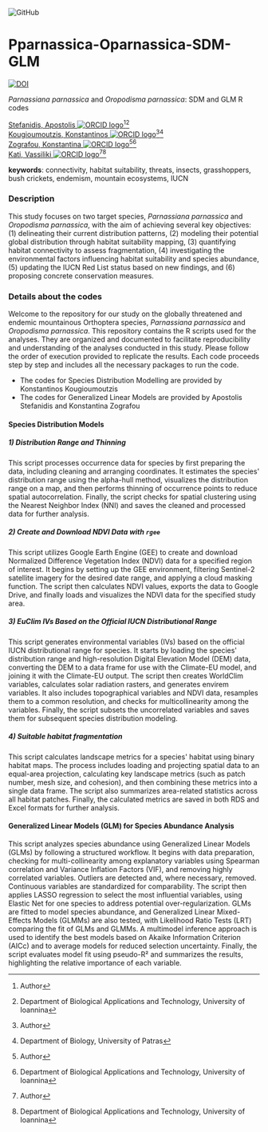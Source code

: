 ![GitHub](https://img.shields.io/github/license/AstefanidisUOI/Pparnassica-Oparnassica-SDM-GLM)

# Pparnassica-Oparnassica-SDM-GLM

[![DOI](https://zenodo.org/badge/852216417.svg)](https://zenodo.org/doi/10.5281/zenodo.13684517)

*Parnassiana parnassica* and *Oropodisma parnassica*: SDM and GLM R codes 

[Stefanidis, Apostolis ![ORCID logo](https://info.orcid.org/wp-content/uploads/2019/11/orcid_16x16.png)](https://orcid.org/0009-0000-7481-6449)[^aut][^BAT]  
[Kougioumoutzis, Konstantinos ![ORCID logo](https://info.orcid.org/wp-content/uploads/2019/11/orcid_16x16.png)](https://orcid.org/0000-0002-6938-3025)[^aut][^PAT]  
[Zografou, Konstantina ![ORCID logo](https://info.orcid.org/wp-content/uploads/2019/11/orcid_16x16.png)](https://orcid.org/0000-0003-4305-0238)[^aut][^BAT]  
[Kati, Vassiliki ![ORCID logo](https://info.orcid.org/wp-content/uploads/2019/11/orcid_16x16.png)](https://orcid.org/0000-0003-3357-4556)[^aut][^BAT]

[^aut]: Author  
[^BAT]: Department of Biological Applications and Technology, University of Ioannina  
[^PAT]: Department of Biology, University of Patras  

**keywords**: connectivity, habitat suitability, threats, insects, grasshoppers, bush crickets, endemism, mountain ecosystems, IUCN


### Description
<!-- description: start -->
This study focuses on two target species, *Parnassiana parnassica* and *Oropodisma parnassica*, with the aim of achieving several key objectives: (1) delineating their current distribution patterns, (2) modeling their potential global distribution through habitat suitability mapping, (3) quantifying habitat connectivity to assess fragmentation, (4) investigating the environmental factors influencing habitat suitability and species abundance, (5) updating the IUCN Red List status based on new findings, and (6) proposing concrete conservation measures.
<!-- description: end -->

### Details about the codes

Welcome to the repository for our study on the globally threatened and endemic mountainous Orthoptera species, *Parnassiana parnassica* and *Oropodisma parnassica*. This repository contains the R scripts used for the analyses. They are organized and documented to facilitate reproducibility and understanding of the analyses conducted in this study. Please follow the order of execution provided to replicate the results. Each code proceeds step by step and includes all the necessary packages to run the code.

- The codes for Species Distribution Modelling are provided by Konstantinos Kougioumoutzis
- The codes for Generalized Linear Models are provided by Apostolis Stefanidis and Konstantina Zografou

#### Species Distribution Models

##### 1) Distribution Range and Thinning

This script processes occurrence data for species by first preparing the data, including cleaning and arranging coordinates. It estimates the species' distribution range using the alpha-hull method, visualizes the distribution range on a map, and then performs thinning of occurrence points to reduce spatial autocorrelation. Finally, the script checks for spatial clustering using the Nearest Neighbor Index (NNI) and saves the cleaned and processed data for further analysis.

##### 2) Create and Download NDVI Data with `rgee`

This script utilizes Google Earth Engine (GEE) to create and download Normalized Difference Vegetation Index (NDVI) data for a specified region of interest. It begins by setting up the GEE environment, filtering Sentinel-2 satellite imagery for the desired date range, and applying a cloud masking function. The script then calculates NDVI values, exports the data to Google Drive, and finally loads and visualizes the NDVI data for the specified study area.

##### 3) EuClim IVs Based on the Official IUCN Distributional Range

This script generates environmental variables (IVs) based on the official IUCN distributional range for species. It starts by loading the species' distribution range and high-resolution Digital Elevation Model (DEM) data, converting the DEM to a data frame for use with the Climate-EU model, and joining it with the Climate-EU output. The script then creates WorldClim variables, calculates solar radiation rasters, and generates envirem variables. It also includes topographical variables and NDVI data, resamples them to a common resolution, and checks for multicollinearity among the variables. Finally, the script subsets the uncorrelated variables and saves them for subsequent species distribution modeling.

##### 4) Suitable habitat fragmentation

This script calculates landscape metrics for a species' habitat using binary habitat maps. The process includes loading and projecting spatial data to an equal-area projection, calculating key landscape metrics (such as patch number, mesh size, and cohesion), and then combining these metrics into a single data frame. The script also summarizes area-related statistics across all habitat patches. Finally, the calculated metrics are saved in both RDS and Excel formats for further analysis.

#### Generalized Linear Models (GLM) for Species Abundance Analysis

This script analyzes species abundance using Generalized Linear Models (GLMs) by following a structured workflow. It begins with data preparation, checking for multi-collinearity among explanatory variables using Spearman correlation and Variance Inflation Factors (VIF), and removing highly correlated variables. Outliers are detected and, where necessary, removed. Continuous variables are standardized for comparability. The script then applies LASSO regression to select the most influential variables, using Elastic Net for one species to address potential over-regularization. GLMs are fitted to model species abundance, and Generalized Linear Mixed-Effects Models (GLMMs) are also tested, with Likelihood Ratio Tests (LRT) comparing the fit of GLMs and GLMMs. A multimodel inference approach is used to identify the best models based on Akaike Information Criterion (AICc) and to average models for reduced selection uncertainty. Finally, the script evaluates model fit using pseudo-R² and summarizes the results, highlighting the relative importance of each variable.
